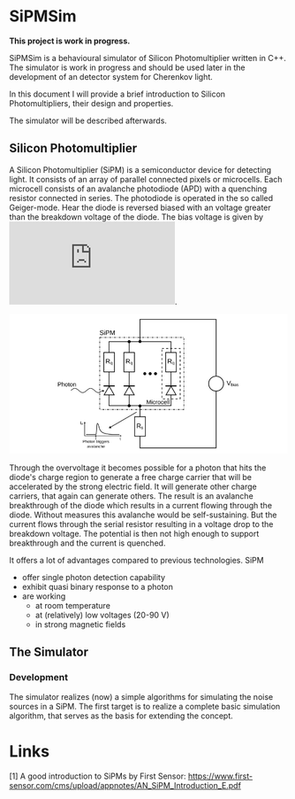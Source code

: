 # SiPMSim

**This project is work in progress.**

SiPMSim is a behavioural simulator of Silicon Photomultiplier written in C++.
The simulator is work in progress and should be used later in the development of an detector system for Cherenkov light.

In this document I will provide a brief introduction to Silicon Photomultipliers, their design and properties.

The simulator will be described afterwards. 

## Silicon Photomultiplier

A Silicon Photomultiplier (SiPM) is a semiconductor device for detecting light. It consists of an array of parallel connected pixels or microcells. Each microcell consists of an avalanche photodiode (APD) with a quenching resistor connected in series.
The photodiode is operated in the so called Geiger-mode. Hear the diode is reversed biased with an voltage greater than the breakdown voltage of the diode. The bias voltage is given by ![the breakdown voltage plus the overvoltage](http://www.sciweavers.org/tex2img.php?eq=V_%7Bbias%7D%3DV_%7Bbreakdown%7D%2BV_%7Bovervoltage%7D&bc=Transparent&fc=White&im=png&fs=78&ff=modern&edit=0 "breakdown voltage plus overvoltage").


<img src="./doc/SiPM-schematic.svg">


Through the overvoltage it becomes possible for a photon that hits the diode's charge region to generate a free charge carrier that will be accelerated by the strong electric field. It will generate other charge carriers, that again can generate others. The result is an avalanche breakthrough of the diode which results in a current flowing through the diode. Without measures this avalanche would be self-sustaining. But the current flows through the serial resistor resulting in a voltage drop to the breakdown voltage. The potential is then not high enough to support breakthrough and the current is quenched.

It offers a lot of advantages compared to previous technologies.
SiPM  
* offer single photon detection capability
* exhibit quasi binary response to a photon
* are working
  * at room temperature
  * at (relatively) low voltages (20-90 V)
  * in strong magnetic fields
  
  
## The Simulator

### Development

The simulator realizes (now) a simple algorithms for simulating the noise sources in a SiPM.
The first target is to realize a complete basic simulation algorithm, that serves as the basis for extending the concept.


# Links
[1] A good introduction to SiPMs by First Sensor: https://www.first-sensor.com/cms/upload/appnotes/AN_SiPM_Introduction_E.pdf


